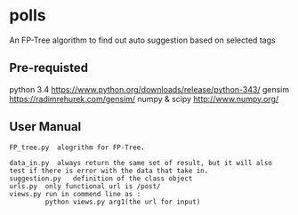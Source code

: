 # polls

An FP-Tree algorithm to find out auto suggestion based on selected tags


## Pre-requisted
python 3.4 https://www.python.org/downloads/release/python-343/
gensim https://radimrehurek.com/gensim/
numpy & scipy http://www.numpy.org/

## User Manual

	FP_tree.py 	alogrithm for FP-Tree.

	data_in.py 	always return the same set of result, but it will also test if there is error with the data that take in.
	suggestion.py 	definition of the class object 
	urls.py  only functional url is /post/
	views.py run in commend line as :
	         python views.py arg1(the url for input)

